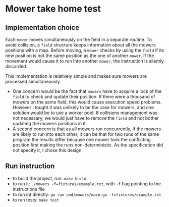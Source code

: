 # Mower take home test

## Implementation choice 

Each `mower` moves simultaneously on the field in a separate routine.
To avoid collision, a `field` structure keeps information about all 
the mowers positions with a map. Before moving, a `mower` checks by using the `field` if its new position is not
the same position as the one of another `mower`. If the movement would cause it
 to run into another `mower`, the instruction is silently discarded.
 
This implementation is relatively simple and makes sure mowers are processed simultaneously. 
- One concern would be the fact that `mowers` have to acquire a lock of the `field` to check and update their position.
 If there were a thousand of mowers on the same field, this would cause execution speed problems. However i tought 
 it was unlikely to be the case for mowers, and one solution would be to use a worker pool. 
 If collisions management was not necessary, we would just have to remove the `field` and not bother updating 
 the mowers positions in it.
- A second concern is that as all mowers run concurrently, if the mowers are likely to run into each other,
  it can be that for two runs of the same program the results differ because one mower took the conflicting position
  first making the runs non-deterministic. As the specification did not specify it, I chose this design.
 
 
 
## Run instruction

- to build the project, run: `make build`
- to run it: `./mowers -f=fixtures/example.txt`,  with `-f` flag pointing to the instructions file
- to run int directly: `go run cmd/mowers/main.go -f=fixtures/example.txt`
- to run tests: `make test`